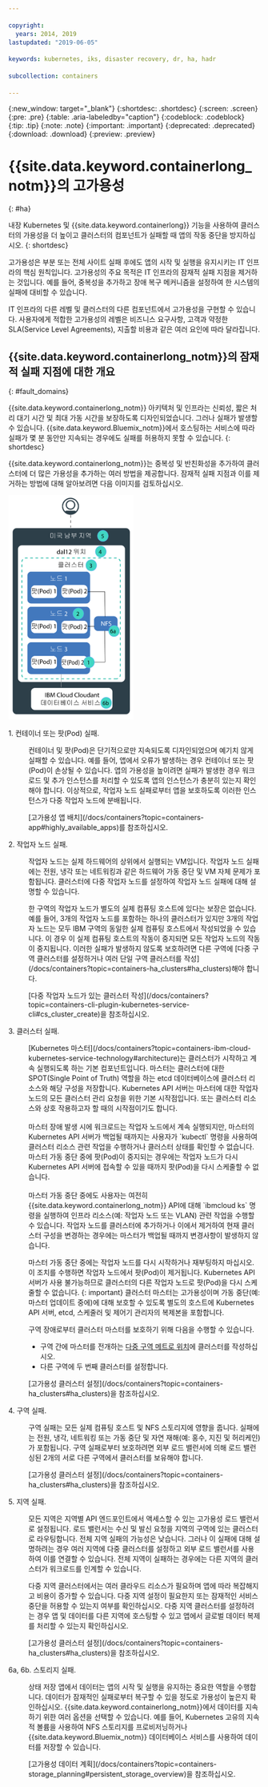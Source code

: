 ```yaml
---

copyright:
  years: 2014, 2019
lastupdated: "2019-06-05"

keywords: kubernetes, iks, disaster recovery, dr, ha, hadr

subcollection: containers

---
```


{:new_window: target="_blank"}
{:shortdesc: .shortdesc}
{:screen: .screen}
{:pre: .pre}
{:table: .aria-labeledby="caption"}
{:codeblock: .codeblock}
{:tip: .tip}
{:note: .note}
{:important: .important}
{:deprecated: .deprecated}
{:download: .download}
{:preview: .preview}



# {{site.data.keyword.containerlong_notm}}의 고가용성
{: #ha}

내장 Kubernetes 및 {{site.data.keyword.containerlong}} 기능을 사용하여 클러스터의 가용성을 더 높이고 클러스터의 컴포넌트가 실패할 때 앱의 작동 중단을 방지하십시오.
{: shortdesc}

고가용성은 부분 또는 전체 사이트 실패 후에도 앱의 시작 및 실행을 유지시키는 IT 인프라의 핵심 원칙입니다. 고가용성의 주요 목적은 IT 인프라의 잠재적 실패 지점을 제거하는 것입니다. 예를 들어, 중복성을 추가하고 장애 복구 메커니즘을 설정하여 한 시스템의 실패에 대비할 수 있습니다.

IT 인프라의 다른 레벨 및 클러스터의 다른 컴포넌트에서 고가용성을 구현할 수 있습니다. 사용자에게 적합한 고가용성의 레벨은 비즈니스 요구사항, 고객과 약정한 SLA(Service Level Agreements), 지출할 비용과 같은 여러 요인에 따라 달라집니다.

## {{site.data.keyword.containerlong_notm}}의 잠재적 실패 지점에 대한 개요
{: #fault_domains}

{{site.data.keyword.containerlong_notm}} 아키텍처 및 인프라는 신뢰성, 짧은 처리 대기 시간 및 최대 가동 시간을 보장하도록 디자인되었습니다. 그러나 실패가 발생할 수 있습니다. {{site.data.keyword.Bluemix_notm}}에서 호스팅하는 서비스에 따라 실패가 몇 분 동안만 지속되는 경우에도 실패를 허용하지 못할 수 있습니다.
{: shortdesc}

{{site.data.keyword.containerlong_notm}}는 중복성 및 반친화성을 추가하여 클러스터에 더 많은 가용성을 추가하는 여러 방법을 제공합니다. 잠재적 실패 지점과 이를 제거하는 방법에 대해 알아보려면 다음 이미지를 검토하십시오.

<img src="images/cs_failure_ov.png" alt=" {{site.data.keyword.containerlong_notm}} 지역 내의 고가용성 클러스터에서 결함 도메인의 개요." width="250" style="width:250px; border-style: none"/>

<dl>
<dt> 1. 컨테이너 또는 팟(Pod) 실패.</dt>
  <dd><p>컨테이너 및 팟(Pod)은 단기적으로만 지속되도록 디자인되었으며 예기치 않게 실패할 수 있습니다. 예를 들어, 앱에서 오류가 발생하는 경우 컨테이너 또는 팟(Pod)이 손상될 수 있습니다. 앱의 가용성을 높이려면 실패가 발생한 경우 워크로드 및 추가 인스턴스를 처리할 수 있도록 앱의 인스턴스가 충분히 있는지 확인해야 합니다. 이상적으로, 작업자 노드 실패로부터 앱을 보호하도록 이러한 인스턴스가 다중 작업자 노드에 분배됩니다.</p>
  <p>[고가용성 앱 배치](/docs/containers?topic=containers-app#highly_available_apps)를 참조하십시오.</p></dd>
<dt> 2. 작업자 노드 실패.</dt>
  <dd><p>작업자 노드는 실제 하드웨어의 상위에서 실행되는 VM입니다. 작업자 노드 실패에는 전원, 냉각 또는 네트워킹과 같은 하드웨어 가동 중단 및 VM 자체 문제가 포함됩니다. 클러스터에 다중 작업자 노드를 설정하여 작업자 노드 실패에 대해 설명할 수 있습니다.</p><p class="note">한 구역의 작업자 노드가 별도의 실제 컴퓨팅 호스트에 있다는 보장은 없습니다. 예를 들어, 3개의 작업자 노드를 포함하는 하나의 클러스터가 있지만 3개의 작업자 노드는 모두 IBM 구역의 동일한 실제 컴퓨팅 호스트에서 작성되었을 수 있습니다. 이 경우 이 실제 컴퓨팅 호스트의 작동이 중지되면 모든 작업자 노드의 작동이 중지됩니다. 이러한 실패가 발생하지 않도록 보호하려면 다른 구역에 [다중 구역 클러스터를 설정하거나 여러 단일 구역 클러스터를 작성](/docs/containers?topic=containers-ha_clusters#ha_clusters)해야 합니다.</p>
  <p>[다중 작업자 노드가 있는 클러스터 작성](/docs/containers?topic=containers-cli-plugin-kubernetes-service-cli#cs_cluster_create)을 참조하십시오.</p></dd>
<dt> 3. 클러스터 실패.</dt>
  <dd><p>[Kubernetes 마스터](/docs/containers?topic=containers-ibm-cloud-kubernetes-service-technology#architecture)는 클러스터가 시작하고 계속 실행되도록 하는 기본 컴포넌트입니다. 마스터는 클러스터에 대한 SPOT(Single Point of Truth) 역할을 하는 etcd 데이터베이스에 클러스터 리소스와 해당 구성을 저장합니다. Kubernetes API 서버는 마스터에 대한 작업자 노드의 모든 클러스터 관리 요청을 위한 기본 시작점입니다. 또는 클러스터 리소스와 상호 작용하고자 할 때의 시작점이기도 합니다.<br><br>마스터 장애 발생 시에 워크로드는 작업자 노드에서 계속 실행되지만, 마스터의 Kubernetes API 서버가 백업될 때까지는 사용자가 `kubectl` 명령을 사용하여 클러스터 리소스 관련 작업을 수행하거나 클러스터 상태를 확인할 수 없습니다. 마스터 가동 중단 중에 팟(Pod)이 중지되는 경우에는 작업자 노드가 다시 Kubernetes API 서버에 접속할 수 있을 때까지 팟(Pod)을 다시 스케줄할 수 없습니다.<br><br>마스터 가동 중단 중에도 사용자는 여전히 {{site.data.keyword.containerlong_notm}} API에 대해 `ibmcloud ks` 명령을 실행하여 인프라 리소스(예: 작업자 노드 또는 VLAN) 관련 작업을 수행할 수 있습니다. 작업자 노드를 클러스터에 추가하거나 이에서 제거하여 현재 클러스터 구성을 변경하는 경우에는 마스터가 백업될 때까지 변경사항이 발생하지 않습니다.

마스터 가동 중단 중에는 작업자 노드를 다시 시작하거나 재부팅하지 마십시오. 이 조치를 수행하면 작업자 노드에서 팟(Pod)이 제거됩니다. Kubernetes API 서버가 사용 불가능하므로 클러스터의 다른 작업자 노드로 팟(Pod)을 다시 스케줄할 수 없습니다.
{: important}
클러스터 마스터는 고가용성이며 가동 중단(예: 마스터 업데이트 중에)에 대해 보호할 수 있도록 별도의 호스트에 Kubernetes API 서버, etcd, 스케줄러 및 제어기 관리자의 복제본을 포함합니다.</p><p>구역 장애로부터 클러스터 마스터를 보호하기 위해 다음을 수행할 수 있습니다. <ul><li>구역 간에 마스터를 전개하는 [다중 구역 메트로 위치](/docs/containers?topic=containers-regions-and-zones#zones)에 클러스터를 작성하십시오.</li><li>다른 구역에 두 번째 클러스터를 설정합니다.</li></ul></p>
  <p>[고가용성 클러스터 설정](/docs/containers?topic=containers-ha_clusters#ha_clusters)을 참조하십시오.</p></dd>
<dt> 4. 구역 실패.</dt>
  <dd><p>구역 실패는 모든 실제 컴퓨팅 호스트 및 NFS 스토리지에 영향을 줍니다. 실패에는 전원, 냉각, 네트워킹 또는 가동 중단 및 자연 재해(예: 홍수, 지진 및 허리케인)가 포함됩니다. 구역 실패로부터 보호하려면 외부 로드 밸런서에 의해 로드 밸런싱된 2개의 서로 다른 구역에서 클러스터를 보유해야 합니다.</p>
  <p>[고가용성 클러스터 설정](/docs/containers?topic=containers-ha_clusters#ha_clusters)을 참조하십시오.</p></dd>    
<dt> 5. 지역 실패.</dt>
  <dd><p>모든 지역은 지역별 API 엔드포인트에서 액세스할 수 있는 고가용성 로드 밸런서로 설정됩니다. 로드 밸런서는 수신 및 발신 요청을 지역의 구역에 있는 클러스터로 라우팅합니다. 전체 지역 실패의 가능성은 낮습니다. 그러나 이 실패에 대해 설명하려는 경우 여러 지역에 다중 클러스터를 설정하고 외부 로드 밸런서를 사용하여 이를 연결할 수 있습니다. 전체 지역이 실패하는 경우에는 다른 지역의 클러스터가 워크로드를 인계할 수 있습니다. </p><p class="note">다중 지역 클러스터에서는 여러 클라우드 리소스가 필요하며 앱에 따라 복잡해지고 비용이 증가할 수 있습니다. 다중 지역 설정이 필요한지 또는 잠재적인 서비스 중단을 허용할 수 있는지 여부를 확인하십시오. 다중 지역 클러스터를 설정하려는 경우 앱 및 데이터를 다른 지역에 호스팅할 수 있고 앱에서 글로벌 데이터 복제를 처리할 수 있는지 확인하십시오.</p>
  <p>[고가용성 클러스터 설정](/docs/containers?topic=containers-ha_clusters#ha_clusters)을 참조하십시오.</p></dd>   
<dt> 6a, 6b. 스토리지 실패.</dt>
  <dd><p>상태 저장 앱에서 데이터는 앱의 시작 및 실행을 유지하는 중요한 역할을 수행합니다. 데이터가 잠재적인 실패로부터 복구할 수 있을 정도로 가용성이 높은지 확인하십시오. {{site.data.keyword.containerlong_notm}}에서 데이터를 지속하기 위한 여러 옵션을 선택할 수 있습니다. 예를 들어, Kubernetes 고유의 지속적 볼륨을 사용하여 NFS 스토리지를 프로비저닝하거나 {{site.data.keyword.Bluemix_notm}} 데이터베이스 서비스를 사용하여 데이터를 저장할 수 있습니다.</p>
  <p>[고가용성 데이터 계획](/docs/containers?topic=containers-storage_planning#persistent_storage_overview)을 참조하십시오.</p></dd>
</dl>
